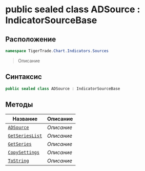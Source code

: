 
# public sealed class ADSource : IndicatorSourceBase
## Расположение
```csharp
namespace TigerTrade.Chart.Indicators.Sources
```



> Описание

## Синтаксис
```csharp
public sealed class ADSource : IndicatorSourceBase
```


## Методы
| Название | Описание |
| --- | --- |
| [`ADSource`](./ADSource.cs/Методы/ADSource.md) | *Описание* |
| [`GetSeriesList`](./ADSource.cs/Методы/GetSeriesList.md) | *Описание* |
| [`GetSeries`](./ADSource.cs/Методы/GetSeries.md) | *Описание* |
| [`CopySettings`](./ADSource.cs/Методы/CopySettings.md) | *Описание* |
| [`ToString`](./ADSource.cs/Методы/ToString.md) | *Описание* |



